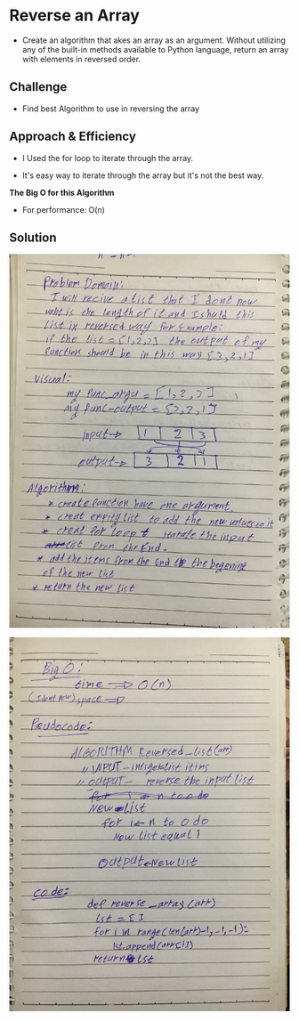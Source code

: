 # Reverse an Array

* Create an algorithm that akes an array as an argument. Without utilizing any of the built-in methods available to Python language, return an array with elements in reversed order.

## Challenge

* Find best Algorithm to use in reversing the array

## Approach & Efficiency
<!-- What approach did you take? Why? What is the Big O space/time for this approach? -->
* I Used the for loop to iterate through the array.

* It's easy way to iterate through the array but it's not the best way.

**The Big O for this Algorithm**

* For performance: O(n) 

## Solution

![photo](assets/answer2.jpg)

![photo](assets/answer1.jpg)